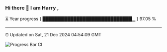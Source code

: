 ### Hi there 👋 I am Harry , 

⏳ Year progress { █████████████████████████████▁ } 97.05 %

---

⏰ Updated on Sat, 21 Dec 2024 04:54:09 GMT

![Progress Bar CI](https://github.com/duykhang68/duykhang68/workflows/Progress%20Bar%20CI/badge.svg)
